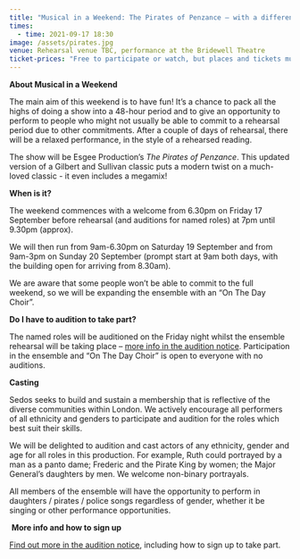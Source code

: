 ```yaml
---
title: "Musical in a Weekend: The Pirates of Penzance – with a difference"
times:
  - time: 2021-09-17 18:30
image: /assets/pirates.jpg
venue: Rehearsal venue TBC, performance at the Bridewell Theatre
ticket-prices: "Free to participate or watch, but places and tickets must be booked. "
---
```

**About Musical in a Weekend**

The main aim of this weekend is to have fun! It’s a chance to pack all the highs of doing a show into a 48-hour period and to give an opportunity to perform to people who might not usually be able to commit to a rehearsal period due to other commitments. After  a couple of days of rehearsal, there will be a relaxed performance, in the style of a rehearsed reading. 

The show will be Esgee Production’s *The Pirates of Penzance*. This updated version of a Gilbert and Sullivan classic puts a modern twist on a much-loved classic - it even includes a megamix!

**When is it?**

The weekend commences with a welcome from 6.30pm on Friday 17 September before rehearsal (and auditions for named roles) at 7pm until 9.30pm (approx). 

We will then run from 9am-6.30pm on Saturday 19 September and from 9am-3pm on Sunday 20 September (prompt start at 9am both days, with the building open for arriving from 8.30am). 

We are aware that some people won’t be able to commit to the full weekend, so we will be expanding the ensemble with an “On The Day Choir”.

**Do I have to audition to take part?**

The named roles will be auditioned on the Friday night whilst the ensemble rehearsal will be taking place – [more info in the audition notice](https://docs.google.com/document/d/1GW2j1YMh7Je020u5-C2mPTpjO33t_12LFcErs0ZVQ3o/edit?usp=sharing). Participation in the ensemble and “On The Day Choir” is open to everyone with no auditions. 

**Casting**

Sedos seeks to build and sustain a membership that is reflective of the diverse communities within London. We actively encourage all performers of all ethnicity and genders to participate and audition for the roles which best suit their skills.  

We will be delighted to audition and cast actors of any ethnicity, gender and age for all roles in this production. For example, Ruth could portrayed by a man as a panto dame; Frederic and the Pirate King by women; the Major General’s daughters by men. We welcome non-binary portrayals.  

All members of the ensemble will have the opportunity to perform in daughters / pirates / police songs regardless of gender, whether it be singing or other performance opportunities.

 **More info and how to sign up**

[Find out more in the audition notice](https://docs.google.com/document/d/1GW2j1YMh7Je020u5-C2mPTpjO33t_12LFcErs0ZVQ3o/edit?usp=sharing), including how to sign up to take part.